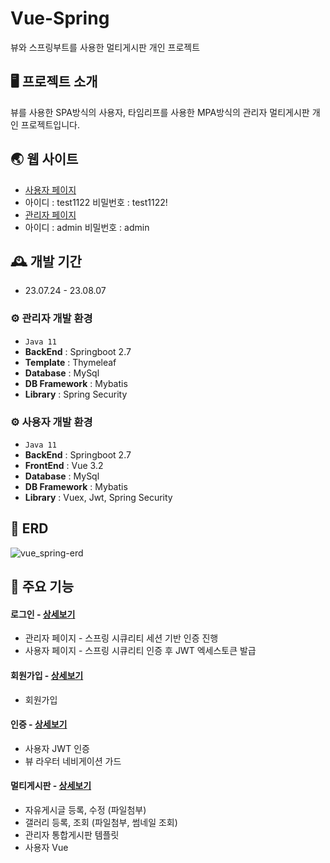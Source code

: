 # Vue-Spring
뷰와 스프링부트를 사용한 멀티게시판 개인 프로젝트

## 🖥️ 프로젝트 소개
뷰를 사용한 SPA방식의 사용자, 타임리프를 사용한 MPA방식의 관리자 멀티게시판 개인 프로젝트입니다.
<br>
## 🌏 웹 사이트
- [사용자 페이지](http://52.78.57.232:8080)
- 아이디 : test1122 비밀번호 : test1122!
- [관리자 페이지](http://52.78.57.232:8081/admin)
- 아이디 : admin 비밀번호 : admin

## 🕰️ 개발 기간
* 23.07.24 - 23.08.07

### ⚙️ 관리자 개발 환경
- `Java 11`
- **BackEnd** : Springboot 2.7
- **Template** : Thymeleaf
- **Database** : MySql
- **DB Framework** : Mybatis
- **Library** : Spring Security 

### ⚙️ 사용자 개발 환경
- `Java 11`
- **BackEnd** : Springboot 2.7
- **FrontEnd** : Vue 3.2
- **Database** : MySql
- **DB Framework** : Mybatis
- **Library** : Vuex, Jwt, Spring Security 

## 📌 ERD
![vue_spring-erd](https://github.com/kimjisoo1122/vue-spring/assets/101982291/d855d045-f6fb-4c59-986a-36a9733694ac)

## 📌 주요 기능

#### 로그인 - <a href="https://github.com/kimjisoo1122/vue-spring/wiki/%EC%A3%BC%EC%9A%94-%EA%B8%B0%EB%8A%A5-%EC%86%8C%EA%B0%9C-(%EB%A1%9C%EA%B7%B8%EC%9D%B8)" >상세보기</a>
- 관리자 페이지 - 스프링 시큐리티 세션 기반 인증 진행
- 사용자 페이지 - 스프링 시큐리티 인증 후 JWT 엑세스토큰 발급 
#### 회원가입 - <a href="https://github.com/kimjisoo1122/vue-spring/wiki/%EC%A3%BC%EC%9A%94-%EA%B8%B0%EB%8A%A5-%EC%86%8C%EA%B0%9C-(%ED%9A%8C%EC%9B%90%EA%B0%80%EC%9E%85)" >상세보기</a>
- 회원가입
#### 인증 - <a href="https://github.com/kimjisoo1122/vue-spring/wiki/%EC%A3%BC%EC%9A%94-%EA%B8%B0%EB%8A%A5-%EC%86%8C%EA%B0%9C-(%EC%9D%B8%EC%A6%9D)" >상세보기</a>
- 사용자 JWT 인증
- 뷰 라우터 네비게이션 가드
#### 멀티게시판 - <a href="https://github.com/kimjisoo1122/vue-spring/wiki/%EC%A3%BC%EC%9A%94-%EA%B8%B0%EB%8A%A5-%EC%86%8C%EA%B0%9C-(%EB%A9%80%ED%8B%B0%EA%B2%8C%EC%8B%9C%ED%8C%90)" >상세보기</a>
- 자유게시글 등록, 수정 (파일첨부)
- 갤러리 등록, 조회 (파일첨부, 썸네일 조회)
- 관리자 통합게시판 템플릿
- 사용자 Vue

 



